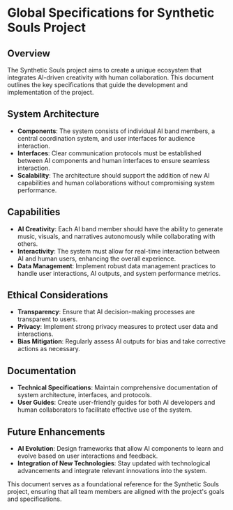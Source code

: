 # Global Specifications for Synthetic Souls Project

## Overview
The Synthetic Souls project aims to create a unique ecosystem that integrates AI-driven creativity with human collaboration. This document outlines the key specifications that guide the development and implementation of the project.

## System Architecture
- **Components**: The system consists of individual AI band members, a central coordination system, and user interfaces for audience interaction.
- **Interfaces**: Clear communication protocols must be established between AI components and human interfaces to ensure seamless interaction.
- **Scalability**: The architecture should support the addition of new AI capabilities and human collaborations without compromising system performance.

## Capabilities
- **AI Creativity**: Each AI band member should have the ability to generate music, visuals, and narratives autonomously while collaborating with others.
- **Interactivity**: The system must allow for real-time interaction between AI and human users, enhancing the overall experience.
- **Data Management**: Implement robust data management practices to handle user interactions, AI outputs, and system performance metrics.

## Ethical Considerations
- **Transparency**: Ensure that AI decision-making processes are transparent to users.
- **Privacy**: Implement strong privacy measures to protect user data and interactions.
- **Bias Mitigation**: Regularly assess AI outputs for bias and take corrective actions as necessary.

## Documentation
- **Technical Specifications**: Maintain comprehensive documentation of system architecture, interfaces, and protocols.
- **User Guides**: Create user-friendly guides for both AI developers and human collaborators to facilitate effective use of the system.

## Future Enhancements
- **AI Evolution**: Design frameworks that allow AI components to learn and evolve based on user interactions and feedback.
- **Integration of New Technologies**: Stay updated with technological advancements and integrate relevant innovations into the system.

This document serves as a foundational reference for the Synthetic Souls project, ensuring that all team members are aligned with the project's goals and specifications.
